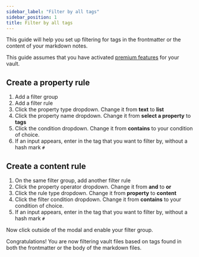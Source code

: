 ```yaml
---
sidebar_label: "Filter by all tags"
sidebar_position: 1
title: Filter by all tags
---
```


This guide will help you set up filtering for tags in the frontmatter or the content of your markdown notes.

This guide assumes that you have activated [premium features](/docs/premium/) for your vault.

## Create a property rule

1. Add a filter group
2. Add a filter rule
3. Click the property type dropdown. Change it from **text** to **list**
4. Click the property name dropdown. Change it from **select a property** to **tags**
5. Click the condition dropdown. Change it from **contains** to your condition of choice.
6. If an input appears, enter in the tag that you want to filter by, without a hash mark `#`

## Create a content rule

1. On the same filter group, add another filter rule
2. Click the property operator dropdown. Change it from **and** to **or**
3. Click the rule type dropdown. Change it from **property** to **content**
4. Click the filter condition dropdown. Change it from **contains** to your condition of choice.
5. If an input appears, enter in the tag that you want to filter by, without a hash mark `#`

Now click outside of the modal and enable your filter group.

Congratulations! You are now filtering vault files based on tags found in both the frontmatter or the body of the markdown files.

